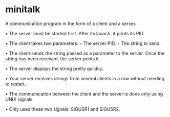 # minitalk

A communication program in the form of a client and a server.

• The server must be started first. After its launch, it prints its PID.

• The client takes two parameters:
◦ The server PID.
◦ The string to send.
  
• The client sends the string passed as a parameter to the server.
Once the string has been received, the server prints it.

• The server displays the string pretty quickly.

• Your server receives strings from several clients in a row without
needing to restart.

• The communication between the client and the server is done only using
UNIX signals.

• Only uses these two signals: SIGUSR1 and SIGUSR2.
